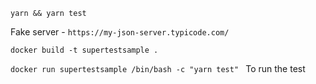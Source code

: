`yarn && yarn test` 


Fake server - `https://my-json-server.typicode.com/`


`docker build -t supertestsample .`


`docker run supertestsample /bin/bash -c "yarn test" ` To run the test